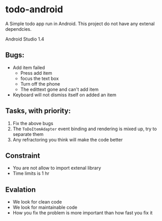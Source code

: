 # todo-android
A Simple todo app run in Android.
This project do not have any extenal dependcies.

Android Studio 1.4


## Bugs:

- Add item failed
    - Press add item
    - focus the text box
    - Turn off the phone
    - The edittext gone and can't add item
- Keyboard will not dismiss itself on added an item

## Tasks, with priority:

1. Fix the above bugs
1. The `ToDoItemAdapter` event binding and rendering is mixed up, try to separate them
1. Any refractoring you think will make the code better

## Constraint

- You are not allow to import extenal library
- Time limits is 1 hr

## Evalation

- We look for clean code
- We look for maintainable code
- How you fix the problem is more important than how fast you fix it

